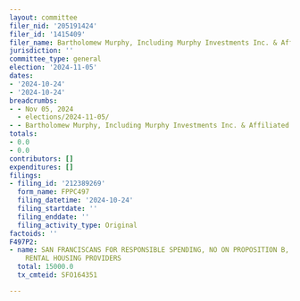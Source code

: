 ```yaml
---
layout: committee
filer_nid: '205191424'
filer_id: '1415409'
filer_name: Bartholomew Murphy, Including Murphy Investments Inc. & Affiliated Entities
jurisdiction: ''
committee_type: general
election: '2024-11-05'
dates:
- '2024-10-24'
- '2024-10-24'
breadcrumbs:
- - Nov 05, 2024
  - elections/2024-11-05/
- - Bartholomew Murphy, Including Murphy Investments Inc. & Affiliated Entities
totals:
- 0.0
- 0.0
contributors: []
expenditures: []
filings:
- filing_id: '212389269'
  form_name: FPPC497
  filing_datetime: '2024-10-24'
  filing_startdate: ''
  filing_enddate: ''
  filing_activity_type: Original
factoids: ''
F497P2:
- name: SAN FRANCISCANS FOR RESPONSIBLE SPENDING, NO ON PROPOSITION B, SPONSORED BY
    RENTAL HOUSING PROVIDERS
  total: 15000.0
  tx_cmteid: SFO164351

---
```


